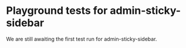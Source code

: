 # Playground tests for admin-sticky-sidebar
We are still awaiting the first test run for admin-sticky-sidebar.
